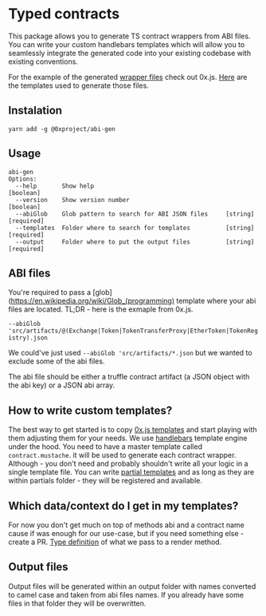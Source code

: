 # Typed contracts

This package allows you to generate TS contract wrappers from ABI files.
You can write your custom handlebars templates which will allow you to seamlessly integrate the generated code into your existing codebase with existing conventions.

For the example of the generated [wrapper files](https://github.com/0xProject/0x.js/tree/development/packages/0x.js/src/contract_wrappers/generated) check out 0x.js.
[Here](https://github.com/0xProject/0x.js/tree/development/packages/abi-gen-templates) are the templates used to generate those files.

## Instalation
`yarn add -g @0xproject/abi-gen`
## Usage
```
abi-gen
Options:
  --help       Show help                                               [boolean]
  --version    Show version number                                     [boolean]
  --abiGlob    Glob pattern to search for ABI JSON files     [string] [required]
  --templates  Folder where to search for templates          [string] [required]
  --output     Folder where to put the output files          [string] [required]
```
## ABI files
You're required to pass a [glob](https://en.wikipedia.org/wiki/Glob_(programming) template where your abi files are located.
TL;DR - here is the exmaple from 0x.js.

`--abiGlob 'src/artifacts/@(Exchange|Token|TokenTransferProxy|EtherToken|TokenRegistry).json`

We could've just used `--abiGlob 'src/artifacts/*.json` but we wanted to exclude some of the abi files.

The abi file should be either a truffle contract artifact (a JSON object with the abi key) or a JSON abi array.
## How to write custom templates?
The best way to get started is to copy [0x.js templates](https://github.com/0xProject/0x.js/tree/development/packages/abi-gen-templates) and start playing with them adjusting them for your needs.
We use [handlebars](handlebarsjs.com) template engine under the hood.
You need to have a master template called `contract.mustache`. it will be used to generate each contract wrapper. Although - you don't need and probably shouldn't write all your logic in a single template file. You can write [partial templates](http://handlebarsjs.com/partials.html) and as long as they are within partials folder - they will be registered and available.
## Which data/context do I get in my templates?
For now you don't get much on top of methods abi and a contract name cause if was enough for our use-case, but if you need something else - create a PR.
[Type definition](https://github.com/0xProject/0x.js/tree/development/packages/abi-gen/src/types.ts) of what we pass to a render method.
## Output files
Output files will be generated within an output folder with names converted to camel case and taken from abi files names. If you already have some files in that folder they will be overwritten.
